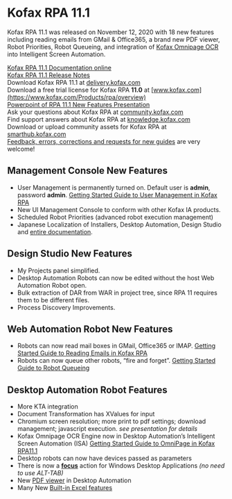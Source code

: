 # Kofax RPA 11.1
Kofax RPA 11.1 was released on November 12, 2020 with 18 new features including reading emails from GMail & Office365, a brand new PDF viewer, Robot Priorities, Robot Queueing, and integration of [Kofax Omnipage OCR](https://www.kofax.com/Products/omnipage) into Intelligent Screen Automation.  

[Kofax RPA 11.1 Documentation online](https://docshield.kofax.com/Portal/Products/en_US/RPA/11.1.0_vwsnqu4c9o/RPA.htm)  
[Kofax RPA 11.1 Release Notes](https://docshield.kofax.com/RPA/en_US/11.1.0_vwsnqu4c9o/print/KofaxRPAReleaseNotes_11.1.0_EN.pdf)  
Download Kofax RPA 11.1 at [delivery.kofax.com](https://delivery.kofax.com)  
Download a free trial license for Kofax RPA **11.0** at [www.kofax.com](https://www.kofax.com/Products/rpa/overview)  
[Powerpoint of RPA 11.1 New Features Presentation](https://github.com/KofaxRPA/RPA-11.1/raw/main/Whats%20new%20Kofax%20RPA%2011.1%20_%20partner.pptx)  
Ask your questions about Kofax RPA at [community.kofax.com](https://community.kofax.com/)  
Find support answers about Kofax RPA at [knowledge.kofax.com](https://knowledge.kofax.com/Robotic_Process_Automation)  
Download or upload community assets for Kofax RPA at [smarthub.kofax.com](https://smarthub.kofax.com/apps/?product=Kofax+RPA)  
[Feedback, errors, corrections and requests for new guides](https://github.com/KofaxRPA/RPA-11.1/issues/new) are very welcome!  

## Management Console New Features
* User Management is permanently turned on. Default user is **admin**, password **admin**. [Getting Started Guide to User Management in Kofax RPA](https://github.com/KofaxRPA/RPA-11.1/blob/main/UserManagement.md#user-management-in-kofax-rpa-111)
* New UI Management Console to conform with other Kofax IA products.
* Scheduled Robot Priorities (advanced robot execution management)
* Japanese Localization of Installers, Desktop Automation, Design Studio and [entire documentation](https://docshield.kofax.com/Portal/Products/ja_JA/RPA/11.1.0_vwsnqu4c9o/RPA.htm).
## Design Studio New Features
* My Projects panel simplified.
* Desktop Automation Robots can now be edited without the host Web Automation Robot open.
* Bulk extraction of DAR from WAR in project tree, since RPA 11 requires them to be different files.
* Process Discovery Improvements.
## Web Automation Robot New Features
* Robots can now read mail boxes in GMail, Office365 or IMAP. [Getting Started Guide to Reading Emails in Kofax RPA](https://github.com/KofaxRPA/RPA-11.1/blob/main/Enhanced%20Email%20Integration.md#enhanced-email-integration-in-kofax-rpa-111) 
* Robots can now queue other robots, “fire and forget”. [Getting Started Guide to Robot Queueing](https://github.com/KofaxRPA/RPA-11.1/blob/main/RobotQueueing.md#robot-queueing-in-kofax-rpa)
## Desktop Automation Robot Features
* More KTA integration
* Document Transformation has XValues for input
* Chromium  screen resolution; more print to pdf settings; download management; javascript execution. *see presentation for details*
* Kofax Omnipage OCR Engine now in Desktop Automation’s Intelligent Screen Automation (ISA) [Getting Started Guide to OmniPage in Kofax RPA11.1](https://github.com/KofaxRPA/RPA-11.1/blob/main/OmniPageOCR.md#omnipage-ocr)  
* Desktop robots can now have devices passed as parameters
* There is now a [**focus**](https://docshield.kofax.com/RPA/en_US/11.1.0_vwsnqu4c9o/help/kap_help/designstudio/c_focus.html?h=focus) action for Windows Desktop Applications *(no need to use ALT-TAB)*
* New [PDF viewer](https://docshield.kofax.com/RPA/en_US/11.1.0_vwsnqu4c9o/help/kap_help/designstudio/c_pdfextract.html?h=pdf%20viewer) in Desktop Automation
* Many New [Built-in Excel features](https://docshield.kofax.com/RPA/en_US/11.1.0_vwsnqu4c9o/help/kap_help/designstudio/c_builtinexcel.html?h=built-in%20excel)

